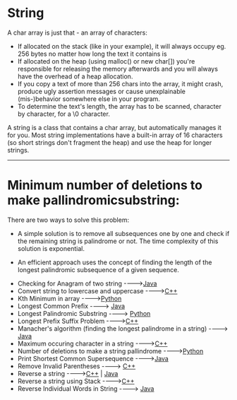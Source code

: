 # String

A char array is just that - an array of characters:

- If allocated on the stack (like in your example), it will always occupy eg. 256 bytes no matter how long the text it contains is
- If allocated on the heap (using malloc() or new char[]) you're responsible for releasing the memory afterwards and you will always have the overhead of a heap allocation.
- If you copy a text of more than 256 chars into the array, it might crash, produce ugly assertion messages or cause unexplainable (mis-)behavior somewhere else in your program.
- To determine the text's length, the array has to be scanned, character by character, for a \0 character.

A string is a class that contains a char array, but automatically manages it for you. Most string implementations have a built-in array of 16 characters (so short strings don't fragment the heap) and use the heap for longer strings.

<hr>

# Minimum number of deletions to make pallindromicsubstring:
 
 There are two ways to solve this problem:

- A simple solution is to remove all subsequences one by one and check if the remaining string is palindrome or not. The time           complexity of this solution is exponential.

- An efficient approach uses the concept of finding the length of the longest palindromic subsequence of a given sequence. 


* Checking for Anagram of two string ---->[Java](/Code/Java/Anagram.java)
* Convert string to lowercase and uppercase ---->[C++](/Code/C++/string_to_lowercase_and_uppercase.cpp)
* Kth Minimum in array ---->[Python](/Code/Python/Kth_Minimum_in_array.py)
* Longest Common Prefix ----> [Java](/Code/Java/Longest_Conmmon_Prefix.java)
* Longest Palindromic Substring ----> [Python](/Code/Python/longest_palindromic_substring.py)
* Longest Prefix Suffix Problem ---->[C++](/Code/C++/longest_prefix_suffix.cpp)
* Manacher's algorithm (finding the longest palindrome in a string) ----> [Java](/Code/Java/longPalindrome.java)
* Maximum occuring character in a string ---->[C++](/Code/C++/max_count.cpp)
* Number of deletions to make a string pallindrome ---->[Python](/string/Number_of_deletions_to_make_pallindrome.py)
* Print Shortest Common Supersequence ---->[Java](/Code/Java/Printing_Shortest_Common_Supersequence.java)
* Remove Invalid Parentheses ----> [C++](/Code/C++/remove_invalid_parentheses.cpp)
* Reverse a string ---->[C++](/Code/C++/reverse_string.cpp) | [Java](/Code/Java/reverse_string.java)
* Reverse a string using Stack ---->[C++](/Code/C++/reverse_a_string_using_stack.cpp)
* Reverse Individual Words in String ----> [Java](/Code/Java/revindivstring.java)
